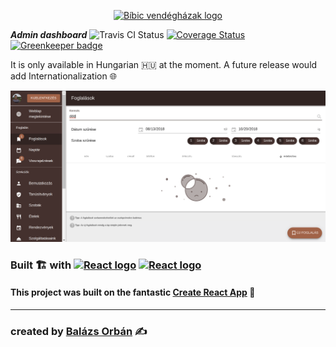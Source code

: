 <p align=center>
<a href="https://bibicvendeghazak.hu"><img width=96 src="https://bibic-vendeghazak-web.firebaseapp.com/android-chrome-192x192.png" alt="Bíbic vendégházak logo"></a>
</p>

***Admin dashboard*** ![Travis CI Status](https://img.shields.io/travis/bibic-vendeghazak/admin.svg?branch=develop) [![Coverage Status](https://img.shields.io/coveralls/bibic-vendeghazak/admin/develop.svg)](https://coveralls.io/github/bibic-vendeghazak/admin?branch=develop) [![Greenkeeper badge](https://badges.greenkeeper.io/bibic-vendeghazak/admin.svg)](https://greenkeeper.io/)

It is only available in Hungarian 🇭🇺 at the moment. A future release would add Internationalization 🌐

![Site preview](https://raw.githubusercontent.com/bibic-vendeghazak/admin/master/preview/preview-2018-08-20.png)

<h3>Built 🏗 with 
<a href="https://reactjs.org"><img height=24 src="https://upload.wikimedia.org/wikipedia/commons/a/a7/React-icon.svg" alt="React logo"></a>
<a href="https://firebase.google.com"><img src="https://firebase.google.com/downloads/brand-guidelines/SVG/logo-logomark.svg" height=24 alt="React logo"></a></h3>

</p>

#### This project was built on the fantastic  [Create React App](https://github.com/facebook/create-react-app) 🎉
___
### created by [Balázs Orbán](https://new.balazsorban.com) ✍

